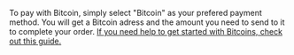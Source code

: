 To pay with Bitcoin, simply select "Bitcoin" as your prefered payment method. You will get a Bitcoin adress and the amount you need to send to it to complete your order. [If you need help to get started with Bitcoins, check out this guide.](https://bitcoin.org/en/getting-started)